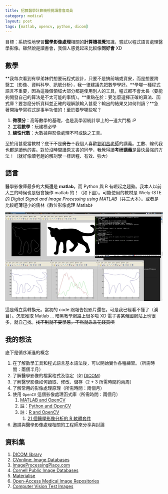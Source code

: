 ```yaml
---
title: 招募醫學計算機視覺讀書會成員
category: medical
layout: post
tags: [matlab, opencv, python, dicom]
---
```

目標：系統性地學習**醫學影像處理**相關的**計算機視覺**知識，嘗試以程式語言處理醫學影像。雖然說是讀書會，我個人感覺起來比較像**同好會** XD

## 數學
**我每次看到有學弟妹們想要玩程式設計，只要不是搞前端或資安，而是想要跨醫工（影像、資料科學、訊號分析），我一律建議先把數學學好。**學哪一種程式語言不重要，因為這幾個領域大部分都是使用別人的工具，程式都不會太長（要能夠開發自己的算法是不太可能的事情）。**重點在於：要怎麼選擇正確的算法、函式庫？要怎麼分析資料並正確的理解該輸入甚麼？輸出的結果又如何判讀？**急著開始學寫程式是事半功倍的！至於要學哪些呢？

1. **微積分**：高等數學的基礎，也是我學習統計學上的一道大門檻 :P
2. **工程數學**：玩建模必學
3. **線性代數**：大數據與影像處理不可或缺之工具。

至於用甚麼當教材？<del>底下不是廣告！</del>我個人喜歡[劉明昌老師](http://m.sanmin.com.tw/product/index/99t155t10l103b52k103q71l112z130busguwz130mxx)的講義。工數、線代我也都是讀他的書。對於沒時間讀原文書的同學，我覺得讀**考研講義**是最快最強的方法！（就好像讀老趙的解剖學一樣訴程、有效、強大）

## 語言
醫學影像庫最多的大概還是 **matlab**。而 Python 與 R 有崛起之趨勢。我本人以前大三的時候也是很會操作 matlab 的！（如下圖）。可能使用的教材是 Wiely-ISTE 的 *Digital Signal and Image Processing using MATLAB*（共三大本）。或者是比較輕薄短小的儒林《數位影像處理 Matlab》

![matlab](/assets/matlab.jpg)

這是傅立葉轉換元。當初的 code 跟報告投影片還在。可是我已經看不懂了（淚目）。怎麼獲取 Matlab ... 暗黑教學網路上很多啦 XD 電子書某俄國網站上也很多，就自己找。<del>找不到就不要學惹，不然就乖乖花錢買唄</del>

## 我的想法
底下是循序漸進的概念

1. 在了解數學工具和程式語言基本語法後，可以開始實作各種練習。（所需時間：兩個半月）
2. 了解醫學影像的檔案格式及協定（如 [DICOM](https://zh.wikipedia.org/wiki/DICOM)）
3. 了解醫學影像如何讀取、修改、儲存（2 + 3 所需時間約兩周）
4. 了解常用的影像處理原理（所需時間：兩個月）
5. 使用 ``OpenCV`` 這個影像處理函式庫（所需時間：兩個月）
    1. [MATLAB and OpenCV](http://www.mathworks.com/discovery/matlab-opencv.html)
    2. 註：[Python and OpenCV](https://opencv-python-tutroals.readthedocs.io/en/latest/)
    3. 註：[R and OpenCV](https://www.openhub.net/p/r-opencv)
        1. [21 個醫學影像分析的 R 軟體套件](http://dataology.blogspot.tw/2014/09/21r.html)
5. 邀請與醫學影像處理相關的工程師來分享與討論

## 資料集
1. [DICOM library](http://www.dicomlibrary.com/)
2. [CVonline: Image Databases](http://homepages.inf.ed.ac.uk/rbf/CVonline/Imagedbase.htm)
3. [ImageProcessingPlace.com](http://www.imageprocessingplace.com/root_files_V3/image_databases.htm)
4. [Cornell Public Image Databases](http://www.via.cornell.edu/databases/)
5. [Materialise](http://uc.materialise.com/mimics/resources/datasets)
6. [Open-Access Medical Image Repositories](http://www.aylward.org/notes/open-access-medical-image-repositories)
7. [Computer Vision Test Images](https://www.cs.cmu.edu/~cil/v-images.html)